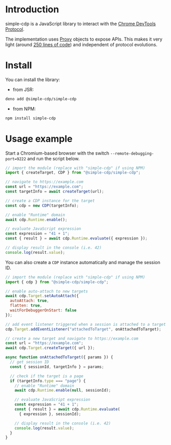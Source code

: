 # Introduction

simple-cdp is a JavaScript library to interact with the [Chrome DevTools Protocol](https://chromedevtools.github.io/devtools-protocol/).

The implementation uses [Proxy](https://developer.mozilla.org/docs/Web/JavaScript/Reference/Global_Objects/Proxy) objects to expose APIs. This makes it very light (around [250 lines of code](https://github.com/gildas-lormeau/simple-cdp/blob/main/mod.js)) and independent of protocol evolutions.

# Install

You can install the library:

- from JSR:

```sh
deno add @simple-cdp/simple-cdp
```

- from NPM:

```sh
npm install simple-cdp
```

# Usage example

Start a Chromium-based browser with the switch `--remote-debugging-port=9222` and run the script below.
```js
// import the module (replace with "simple-cdp" if using NPM)
import { createTarget, CDP } from "@simple-cdp/simple-cdp";

// navigate to https://example.com
const url = "https://example.com";
const targetInfo = await createTarget(url);

// create a CDP instance for the target
const cdp = new CDP(targetInfo);

// enable "Runtime" domain
await cdp.Runtime.enable();

// evaluate JavaScript expression
const expression = "41 + 1";
const { result } = await cdp.Runtime.evaluate({ expression });

// display result in the console (i.e. 42)
console.log(result.value);
```

You can also create a `CDP` instance automatically and manage the session ID.
```js
// import the module (replace with "simple-cdp" if using NPM)
import { cdp } from "@simple-cdp/simple-cdp";

// enable auto-attach to new targets
await cdp.Target.setAutoAttach({
  autoAttach: true,
  flatten: true,
  waitForDebuggerOnStart: false
});

// add event listener triggered when a session is attached to a target
cdp.Target.addEventListener("attachedToTarget", onAttachedToTarget);

// create a new target and navigate to https://example.com
const url = "https://example.com";
await cdp.Target.createTarget({ url });

async function onAttachedToTarget({ params }) {
  // get session ID
  const { sessionId, targetInfo } = params;

  // check if the target is a page
  if (targetInfo.type === "page") {
    // enable "Runtime" domain
    await cdp.Runtime.enable(null, sessionId);

    // evaluate JavaScript expression
    const expression = "41 + 1";
    const { result } = await cdp.Runtime.evaluate(
      { expression }, sessionId);

    // display result in the console (i.e. 42)
    console.log(result.value);
  }
}
```